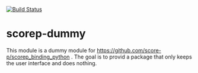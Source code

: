 [![Build Status](https://travis-ci.org/score-p/scorep_binding_python_dummy.svg?branch=master)](https://travis-ci.org/score-p/scorep_binding_python_dummy)

# scorep-dummy
This module is a dummy module for https://github.com/score-p/scorep_binding_python . The goal is to provid a package that only keeps the user interface and does nothing.  